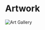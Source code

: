 # Artwork
![Art Gallery](https://user-images.githubusercontent.com/63077892/98611845-78937f00-22fb-11eb-846d-29d04e6e8c63.JPG)
